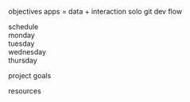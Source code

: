 objectives 
	apps = data + interaction 
	solo git dev flow

schedule  
	monday  
	tuesday  
	wednesday  
	thursday  
  
project goals
  
resources  


